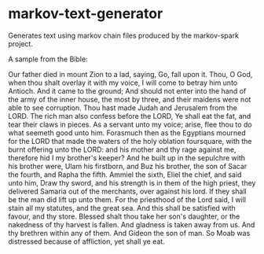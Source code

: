 # markov-text-generator
Generates text using markov chain files produced by the markov-spark project.

A sample from the Bible:

Our father died in mount Zion to a lad, saying, Go, fall upon it. Thou, O God, when thou shalt overlay it with my voice, I will come to betray him unto Antioch. And it came to the ground; And should not enter into the hand of the army of the inner house, the most by three, and their maidens were not able to see corruption. Thou hast made Judah and Jerusalem from the LORD. The rich man also confess before the LORD, Ye shall eat the fat, and tear their claws in pieces. As a servant unto my voice; arise, flee thou to do what seemeth good unto him. Forasmuch then as the Egyptians mourned for the LORD that made the waters of the holy oblation foursquare, with the burnt offering unto the LORD: and his mother and thy rage against me, therefore hid I my brother's keeper? And he built up in the sepulchre with his brother were, Ulam his firstborn, and Buz his brother, the son of Sacar the fourth, and Rapha the fifth. Ammiel the sixth, Eliel the chief, and said unto him, Draw thy sword, and his strength is in them of the high priest, they delivered Samaria out of the merchants, over against his lord. If they shall be the man did lift up unto them. For the priesthood of the Lord said, I will stain all my statutes, and the great sea. And this shall be satisfied with favour, and thy store. Blessed shalt thou take her son's daughter, or the nakedness of thy harvest is fallen. And gladness is taken away from us. And thy brethren within any of them. And Gideon the son of man. So Moab was distressed because of affliction, yet shall ye eat.
